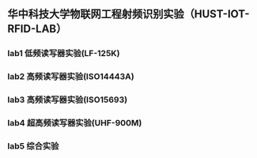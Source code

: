 ## 华中科技大学物联网工程射频识别实验（HUST-IOT-RFID-LAB）

### lab1 低频读写器实验(LF-125K)

### lab2 高频读写器实验(ISO14443A)

### lab3 高频读写器实验(ISO15693)

### lab4 超高频读写器实验(UHF-900M)

### lab5 综合实验